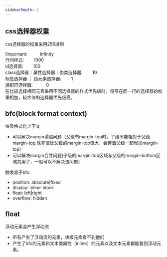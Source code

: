 ```yaml
---
sidebarDepth: 2
---
```

## css选择器权重
css选择器的权重采用256进制

!important: &nbsp;&nbsp;&nbsp;&nbsp;&nbsp;&nbsp;&nbsp;&nbsp;&nbsp;Infinity <br/>
行间样式: &nbsp;&nbsp;&nbsp;&nbsp;&nbsp;&nbsp;&nbsp;1000 <br/>
id选择器: &nbsp;&nbsp;&nbsp;&nbsp;&nbsp;&nbsp;&nbsp;100 <br/>
class选择器｜属性选择器｜伪类选择器: &nbsp;&nbsp;&nbsp;&nbsp;&nbsp;&nbsp;&nbsp;10 <br/>
标签选择器 ｜ 伪元素选择器: &nbsp;&nbsp;&nbsp;&nbsp;&nbsp;&nbsp;&nbsp;1 <br/>
通配符选择器: &nbsp;&nbsp;&nbsp;&nbsp;&nbsp;&nbsp;&nbsp;&nbsp;&nbsp;&nbsp;0 <br/>
在比较选择相同元素采用不同选择器的样式优先级时，将写在同一行的选择器的权重相加，较大值的选择器优先级高。<br/>

## bfc(block format context) 
块及格式化上下文
- 可以解决margin塌陷问题（父级有margin-top时，子级不能相对于父级margin-top,除非值比父级的margin-top值大，会带着父级一起增加margin-top）
- 可以解决margin合并问题(子级的margin-top区域与父级的margin-bottom区域共用了，一般可以不解决该问题）

触发盒子bfc:
- position: absolute|fixed
- display: inline-block
- float: left|right
- overflow: hidden
## float
浮动元素会产生浮动流<br/>
- 所有产生了浮动流的元素，块级元素看不到他们
- 产生了bfc的元素和文本类属性（inline）的元素以及文本元素都能看到浮动元素。
